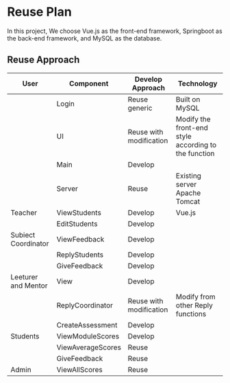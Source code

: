 # Reuse Plan

In this project, We choose Vue.js as the front-end framework, Springboot as the back-end framework, and MySQL as the database.

## Reuse Approach

| **User** | **Component** | **Develop Approach** | **Technology** |
| --- | --- | --- | --- |
|     | Login | Reuse generic | Built on MySQL |
|     | UI  | Reuse with modification | Modify the front-end style according to the function |
|     | Main | Develop |     |
|     | Server | Reuse | Existing server Apache Tomcat |
| Teacher | ViewStudents | Develop | Vue.js |
|     | EditStudents | Develop |     |
| Subiect Coordinator | ViewFeedback | Develop |     |
|     | ReplyStudents | Develop |     |
|     | GiveFeedback | Develop |     |
| Leeturer and Mentor | View | Develop |     |
|     | ReplyCoordinator | Reuse with modification | Modify from other Reply functions |
|     | CreateAssessment | Develop |     |
| Students | ViewModuleScores | Develop |     |
|     | ViewAverageScores | Reuse |     |
|     | GiveFeedback | Reuse |     |
| Admin | ViewAllScores | Reuse |     |
